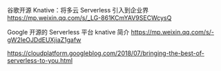 谷歌开源 Knative：将多云 Serverless 引入到企业界 https://mp.weixin.qq.com/s/_LG-861KCmYAV9SECWcysQ

Google 开源的 Serverless 平台 knative 简介
https://mp.weixin.qq.com/s/-gW2IeOJDdEUXjiaZ1gafw

https://cloudplatform.googleblog.com/2018/07/bringing-the-best-of-serverless-to-you.html